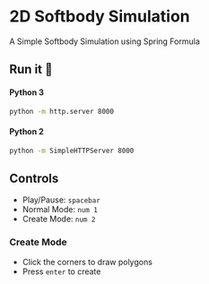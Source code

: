 # 2D Softbody Simulation
 
A Simple Softbody Simulation using Spring Formula

## Run it 🚀

#### Python 3
```bash
python -m http.server 8000
```

#### Python 2
```bash
python -m SimpleHTTPServer 8000
```

## Controls

 * Play/Pause: `spacebar`
 * Normal Mode: `num 1`
 * Create Mode: `num 2`

### Create Mode
 * Click the corners to draw polygons
 * Press `enter` to create
